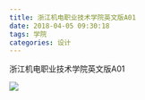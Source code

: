```yaml
---
title: 浙江机电职业技术学院英文版A01
date: 2018-04-05 09:30:18
tags: 学院
categories: 设计
---
```


浙江机电职业技术学院英文版A01

![](http://7xrlyl.com1.z0.glb.clouddn.com/20171206%E6%B5%99%E6%B1%9F%E6%9C%BA%E7%94%B5%E8%81%8C%E4%B8%9A%E6%8A%80%E6%9C%AF%E5%AD%A6%E9%99%A2%E8%8B%B1%E6%96%87%E7%89%88A01.jpg-athene)

